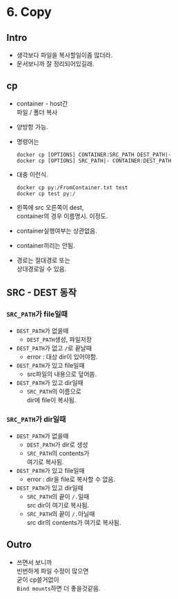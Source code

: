 # 6. Copy

## Intro

* 생각보다 파일을 복사할일이좀 많더라.
* 문서보니까 잘 정리되어있길래.

## cp

* container - host간\
  파일 / 폴더 복사
* 양방항 가능.
*   명령어는

    ```docker
    docker cp [OPTIONS] CONTAINER:SRC_PATH DEST_PATH|-
    docker cp [OPTIONS] SRC_PATH|- CONTAINER:DEST_PATH
    ```
*   대충 이런식.

    ```docker
    docker cp py:/FromContainer.txt test
    docker cp test py:/
    ```
* 왼쪽에 src 오른쪽이 dest,\
  container의 경우 이름명시. 이정도.
* container실행여부는 상관없음.
* container끼리는 안됨.
* 경로는 절대경로 또는\
  상대경로일 수 있음.

## SRC - DEST 동작

### `SRC_PATH`가 file일때

* `DEST_PATH`가 없을때
  * `DEST_PATH`생성, 파일저장
* `DEST_PATH`가 없고 `/`로 끝날때
  * error : 대상 dir이 있어야함.
* `DEST_PATH`가 있고 file일때
  * src파일의 내용으로 덮어씀.
* `DEST_PATH`가 있고 dir일때
  * `SRC_PATH`의 이름으로\
    dir에 file이 복사됨.

### `SRC_PATH`가 dir일때

* `DEST_PATH`가 없을때
  * `DEST_PATH`가 dir로 생성
  * `SRC_PATH`의 contents가\
    여기로 복사됨.
* `DEST_PATH`가 있고 file일때
  * error : dir을 file로 복사할 수 없음.
* `DEST_PATH`가 있고 dir일때
  * `SRC_PATH`의 끝이 `/.`일때\
    src dir이 여기로 복사됨.
  * `SRC_PATH`의 끝이 `/.`아닐때\
    src dir의 contents가 여기로 복사됨.

## Outro

* 쓰면서 보니까\
  빈번하게 파일 수정이 많으면\
  굳이 cp쓸거없이\
  `Bind mounts`하면 더 좋을것같음.
